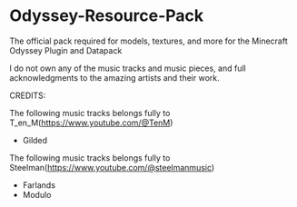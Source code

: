 # Odyssey-Resource-Pack

The official pack required for models, textures, and more for the Minecraft Odyssey Plugin and Datapack

I do not own any of the music tracks and music pieces, and full acknowledgments to the amazing artists and their work. 

CREDITS: 

The following music tracks belongs fully to T_en_M(https://www.youtube.com/@TenM)
- Gilded

The following music tracks belongs fully to Steelman(https://www.youtube.com/@steelmanmusic)
- Farlands
- Modulo